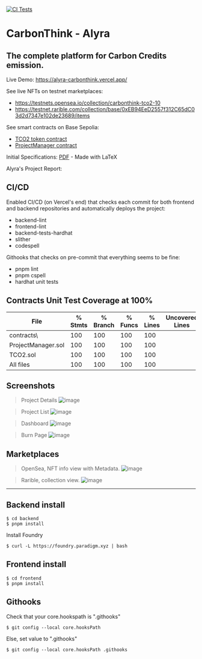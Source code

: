 [![CI Tests](https://github.com/Varadiell/alyra-carbonthink/actions/workflows/ci-tests.yml/badge.svg?branch=main)](https://github.com/Varadiell/alyra-carbonthink/actions/workflows/ci-tests.yml)

# CarbonThink - Alyra
## The complete platform for Carbon Credits emission.

Live Demo: https://alyra-carbonthink.vercel.app/

See live NFTs on testnet marketplaces:
- https://testnets.opensea.io/collection/carbonthink-tco2-10
- https://testnet.rarible.com/collection/base/0xEB94EeD2557f312C65dC03d2d7347e102de23689/items

See smart contracts on Base Sepolia:
- [TCO2 token contract](https://sepolia.basescan.org/address/0xEB94EeD2557f312C65dC03d2d7347e102de23689)
- [ProjectManager contract](https://sepolia.basescan.org/address/0xb13498d53f71fc4c0819fb365816539f8d6822bc)

Initial Specifications: [PDF](/specifications/CarbonThink%20-%20Specifications.pdf) - Made with LaTeX

Alyra's Project Report: 


## CI/CD

Enabled CI/CD (on Vercel's end) that checks each commit for both frontend and backend repositories and automatically deploys the project:
- backend-lint
- frontend-lint
- backend-tests-hardhat
- slither
- codespell

Githooks that checks on pre-commit that everything seems to be fine:
- pnpm lint
- pnpm cspell
- hardhat unit tests

## Contracts Unit Test Coverage at 100%

File                 |  % Stmts | % Branch |  % Funcs |  % Lines |Uncovered Lines |
---------------------|----------|----------|----------|----------|----------------|
 contracts\          |      100 |      100 |      100 |      100 |                |
  ProjectManager.sol |      100 |      100 |      100 |      100 |                |
  TCO2.sol           |      100 |      100 |      100 |      100 |                |
All files            |      100 |      100 |      100 |      100 |                |

## Screenshots

> Project Details
![image](https://github.com/user-attachments/assets/7e565afd-3edb-4c18-bebe-c458a0ac5186)

> Project List
![image](https://github.com/user-attachments/assets/7e897b70-814f-4120-a70f-e2bf9917f93d)

> Dashboard
![image](https://github.com/user-attachments/assets/86f674cd-98b3-4c91-b21c-44ef608f5db8)

> Burn Page
![image](https://github.com/user-attachments/assets/bbe4243a-141f-4454-a008-c94ac7782ad2)

## Marketplaces

> OpenSea, NFT info view with Metadata.
![image](https://github.com/user-attachments/assets/4f312e87-2677-46e5-8449-48faecb0791f)

> Rarible, collection view.
![image](https://github.com/user-attachments/assets/e4b07d68-f6dd-4054-be38-cbdc01268f37)

------------------------------

## Backend install

```
$ cd backend
$ pnpm install
```

Install Foundry
```
$ curl -L https://foundry.paradigm.xyz | bash
```

## Frontend install

```
$ cd frontend
$ pnpm install
```

## Githooks

Check that your core.hookspath is ".githooks"
```
$ git config --local core.hooksPath
```

Else, set value to ".githooks"
```
$ git config --local core.hooksPath .githooks
```
